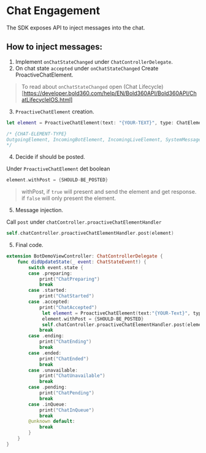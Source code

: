 # Chat Engagement
The SDK exposes API to inject messages into the chat.

## How to inject messages:

1. Implement `onChatStateChanged` under `ChatControllerDelegate`.
2. On chat state `accepted` under `onChatStateChanged` Create ProactiveChatElement.
>To read about `onChatStateChanged` open (Chat Lifecycle)[https://developer.bold360.com/help/EN/Bold360API/Bold360API/ChatLifecycleIOS.html]
3. `ProactiveChatElement` creation.

```swift
let element = ProactiveChatElement(text: "{YOUR-TEXT}", type: ChatElementType.{CHAT-ELEMENT-TYPE})

/* {CHAT-ELEMENT-TYPE}
OutgoingElement, IncomingBotElement, IncomingLiveElement, SystemMessageElement
*/
```

4. Decide if should be posted.

Under `ProactiveChatElement` det boolean

```swift
element.withPost = {SHOULD-BE_POSTED}
```

>withPost, 
>if `true` will present and send the element and get response.
>if `false` will only present the element.

5. Message injection.

Call `post` under `chatController.proactiveChatElementHandler`

```swift
self.chatController.proactiveChatElementHandler.post(element)
```

5. Final code.

```swift
extension BotDemoViewController: ChatControllerDelegate {
    func didUpdateState(_ event: ChatStateEvent!) {
        switch event.state {
        case .preparing:
            print("ChatPreparing")
            break
        case .started:
            print("ChatStarted")
        case .accepted:
            print("ChatAccepted")
             let element = ProactiveChatElement(text:"{YOUR-Text}", type: ChatElementType.{TYPE}) 
             element.withPost = {SHOULD-BE_POSTED}          
             self.chatController.proactiveChatElementHandler.post(element)
            break
        case .ending:
            print("ChatEnding")
            break
        case .ended:
            print("ChatEnded")
            break
        case .unavailable:
            print("ChatUnavailable")
            break
        case .pending:
            print("ChatPending")
            break
        case .inQueue:
            print("ChatInQueue")
            break
        @unknown default:
            break
        }
    }
}
```